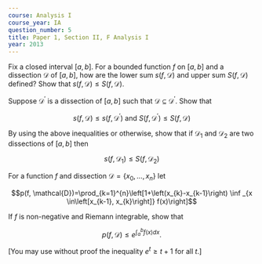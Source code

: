 ```yaml
---
course: Analysis I
course_year: IA
question_number: 5
title: Paper 1, Section II, F Analysis I
year: 2013
---
```




Fix a closed interval $[a, b]$. For a bounded function $f$ on $[a, b]$ and a dissection $\mathcal{D}$ of $[a, b]$, how are the lower sum $s(f, \mathcal{D})$ and upper sum $S(f, \mathcal{D})$ defined? Show that $s(f, \mathcal{D}) \leqslant S(f, \mathcal{D})$.

Suppose $\mathcal{D}^{\prime}$ is a dissection of $[a, b]$ such that $\mathcal{D} \subseteq \mathcal{D}^{\prime}$. Show that

$$s(f, \mathcal{D}) \leqslant s\left(f, \mathcal{D}^{\prime}\right) \text { and } S\left(f, \mathcal{D}^{\prime}\right) \leqslant S(f, \mathcal{D})$$

By using the above inequalities or otherwise, show that if $\mathcal{D}_{1}$ and $\mathcal{D}_{2}$ are two dissections of $[a, b]$ then

$$s\left(f, \mathcal{D}_{1}\right) \leqslant S\left(f, \mathcal{D}_{2}\right)$$

For a function $f$ and dissection $\mathcal{D}=\left\{x_{0}, \ldots, x_{n}\right\}$ let

$$p(f, \mathcal{D})=\prod_{k=1}^{n}\left[1+\left(x_{k}-x_{k-1}\right) \inf _{x \in\left[x_{k-1}, x_{k}\right]} f(x)\right]$$

If $f$ is non-negative and Riemann integrable, show that

$$p(f, \mathcal{D}) \leqslant e^{\int_{a}^{b} f(x) d x} .$$

[You may use without proof the inequality $e^{t} \geqslant t+1$ for all $t$.]